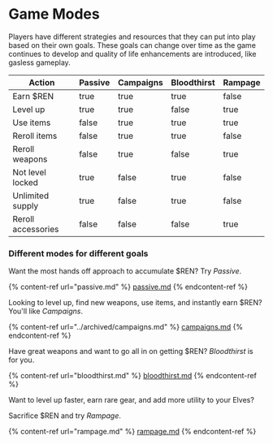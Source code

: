 # Game Modes

Players have different strategies and resources that they can put into play based on their own goals. These goals can change over time as the game continues to develop and quality of life enhancements are introduced, like gasless gameplay.

<table><thead><tr><th>Action</th><th data-type="checkbox">Passive</th><th data-type="checkbox">Campaigns</th><th data-type="checkbox">Bloodthirst</th><th data-type="checkbox">Rampage</th></tr></thead><tbody><tr><td>Earn $REN</td><td>true</td><td>true</td><td>true</td><td>false</td></tr><tr><td>Level up</td><td>true</td><td>true</td><td>false</td><td>true</td></tr><tr><td>Use items</td><td>false</td><td>true</td><td>true</td><td>true</td></tr><tr><td>Reroll items</td><td>false</td><td>true</td><td>true</td><td>false</td></tr><tr><td>Reroll weapons</td><td>false</td><td>true</td><td>false</td><td>true</td></tr><tr><td>Not level locked</td><td>true</td><td>false</td><td>true</td><td>false</td></tr><tr><td>Unlimited supply</td><td>true</td><td>false</td><td>true</td><td>false</td></tr><tr><td>Reroll accessories</td><td>false</td><td>false</td><td>false</td><td>true</td></tr></tbody></table>

### Different modes for different goals

Want the most hands off approach to accumulate $REN? Try _Passive_.

{% content-ref url="passive.md" %}
[passive.md](passive.md)
{% endcontent-ref %}

Looking to level up, find new weapons, use items, and instantly earn $REN? You'll like _Campaigns_.

{% content-ref url="../archived/campaigns.md" %}
[campaigns.md](../archived/campaigns.md)
{% endcontent-ref %}

Have great weapons and want to go all in on getting $REN? _Bloodthirst_ is for you.

{% content-ref url="bloodthirst.md" %}
[bloodthirst.md](bloodthirst.md)
{% endcontent-ref %}

Want to level up faster, earn rare gear, and add more utility to your Elves?

Sacrifice $REN and try _Rampage_.

{% content-ref url="rampage.md" %}
[rampage.md](rampage.md)
{% endcontent-ref %}
